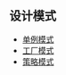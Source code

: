 ## 设计模式
     
- [单例模式](./golang设计模式-单例模式.md)
- [工厂模式](./golang设计模式-工厂模式.md)
- [策略模式](./golang设计模式-策略模式.md)
